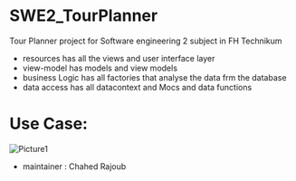 # SWE2_TourPlanner
Tour Planner project for Software engineering 2 subject in FH Technikum

- resources has all the views and user interface layer
- view-model has models and view models 
- business Logic has all factories that analyse the data frm the database
- data access has all datacontext and Mocs and data functions

# Use Case:

![Picture1](https://user-images.githubusercontent.com/62278740/116319629-24039380-a7b7-11eb-8bdc-6aa7a9d18b1c.png)
* maintainer : Chahed Rajoub
